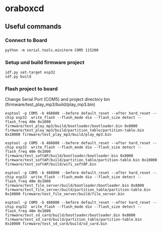 # oraboxcd

## Useful commands

### Connect to Board

```
python -m serial.tools.miniterm COM5 115200
```

### Setup und build firmware project

```
idf.py set-target esp32
idf.py build
```

### Flash project to board

Change Serial Port (COM5) and project directory bin (firmware/test_play_mp3/build/play_mp3.bin)


```
esptool -p COM5 -b 460800 --before default_reset --after hard_reset --chip esp32  write_flash --flash_mode dio --flash_size detect --flash_freq 40m 0x1000 firmware/test_play_mp3/build/bootloader/bootloader.bin 0x8000 firmware/test_play_mp3/build/partition_table/partition-table.bin 0x10000 firmware/test_play_mp3/build/play_mp3.bin
 ```

```
esptool -p COM5 -b 460800 --before default_reset --after hard_reset --chip esp32  write_flash --flash_mode dio --flash_size detect --flash_freq 40m 0x1000 firmware/test_softAP/build/bootloader/bootloader.bin 0x8000 firmware/test_softAP/build/partition_table/partition-table.bin 0x10000 firmware/test_softAP/build/wifi_softAP.bin
 ```

```
esptool -p COM5 -b 460800 --before default_reset --after hard_reset --chip esp32  write_flash --flash_mode dio --flash_size detect --flash_freq 40m 0x1000 firmware/test_file_server/build/bootloader/bootloader.bin 0x8000 firmware/test_file_server/build/partition_table/partition-table.bin 0x10000 firmware/test_file_server/build/file_server.bin
 ```

```
esptool -p COM5 -b 460800 --before default_reset --after hard_reset --chip esp32  write_flash --flash_mode dio --flash_size detect --flash_freq 40m 0x1000 firmware/test_sd_card/build/bootloader/bootloader.bin 0x8000 firmware/test_sd_card/build/partition_table/partition-table.bin 0x10000 firmware/test_sd_card/build/sd_card.bin
 ```